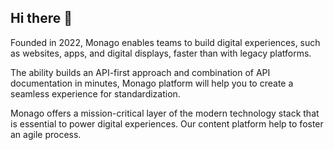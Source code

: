 ## Hi there 👋

Founded in 2022, Monago enables teams to build digital experiences, such as websites, apps, and digital displays, faster than with legacy platforms.

The ability builds an API-first approach and combination of API documentation in minutes, Monago platform will help you to create a seamless experience for standardization.

Monago offers a mission-critical layer of the modern technology stack that is essential to power digital experiences. Our content platform help to foster an agile process.
